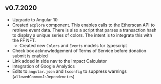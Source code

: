 ## v0.7.2020

* Upgrade to Angular 10
* Created `explore` component. This enables calls to the Etherscan API to retrieve event data. There is also a script that parses a transaction hash to display a unique series of colors. The intent is to integrate this with the FF NFT.
    * Created new `Colors` and `Events` models for typescript
* Check box acknowledgement of Terms of Service before donation submit is enabled
* Link added in side nav to the Impact Calculator
* Integration of Google Analytics
* Edits to `angular.json` and `tsconfig` to suppress warnings (`allowedCommonJsDependencies`)